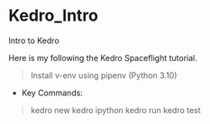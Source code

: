 # Kedro_Intro
Intro to Kedro

Here is my following the Kedro Spaceflight tutorial.

> Install v-env using pipenv (Python 3.10)

- Key Commands:

> kedro new
> kedro ipython
> kedro run
> kedro test